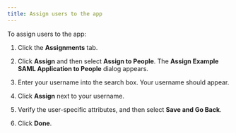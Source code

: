 ```yaml
---
title: Assign users to the app
---
```

To assign users to the app:

1. Click the **Assignments** tab.

2. Click **Assign** and then select **Assign to People**. The **Assign Example SAML Application to People** dialog appears. 

3. Enter your username into the search box. Your username should appear.

4. Click **Assign** next to your username.

5. Verify the user-specific attributes, and then select **Save and Go Back**.

6. Click **Done**.

<NextSectionLink/>
